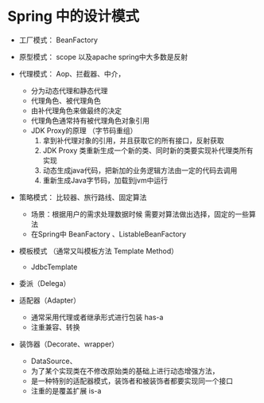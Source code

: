 # Spring 中的设计模式

* 工厂模式： BeanFactory

* 原型模式： scope 以及apache spring中大多数是反射

* 代理模式： Aop、拦截器、中介，
	* 分为动态代理和静态代理
	* 代理角色、被代理角色
	* 由补代理角色来做最终的决定
	* 代理角色通常持有被代理角色对象引用
	* JDK Proxy的原理 （字节码重组）
		1. 拿到补代理对象的引用，并且获取它的所有接口，反射获取
		2. JDK Proxy 类重新生成一个新的类、同时新的类要实现补代理类所有实现
		3. 动态生成java代码，把新加的业务逻辑方法由一定的代码去调用
		4. 重新生成Java字节码，加载到jvm中运行

* 策略模式： 比较器、旅行路线、固定算法
	* 场景：根据用户的需求处理数据时候 需要对算法做出选择，固定的一些算法
	* 在Spring中 BeanFactory 、ListableBeanFactory

* 模板模式 （通常又叫模板方法 Template Method）
	* JdbcTemplate
* 委派（Delega）
* 适配器（Adapter）
	* 通常采用代理或者继承形式进行包装 has-a
	* 注重兼容、转换
	
* 装饰器（Decorate、wrapper）
	* DataSource、 
	* 为了某个实现类在不修改原始类的基础上进行动态增强方法，
	* 是一种特别的适配器模式，装饰者和被装饰者都要实现同一个接口
	* 注重的是覆盖扩展 is-a